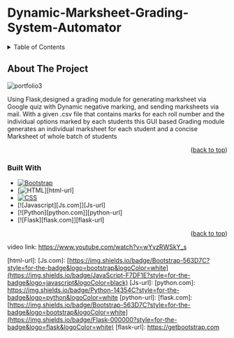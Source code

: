 # Dynamic-Marksheet-Grading-System-Automator
<!-- TABLE OF CONTENTS -->
<details>
  <summary>Table of Contents</summary>
  <ol>
    <li>
      <a href="#about-the-project">About The Project</a>
      <ul>
        <li><a href="#built-with">Built With</a></li>
      </ul>
    </li>
    <li>
      <a href="#getting-started">Getting Started</a>
      <ul>
        <li><a href="#prerequisites">Prerequisites</a></li>
        <li><a href="#run">Run</a></li>
      </ul>
    </li>
    <li><a href="#Output Data Acquired">Output Data Acquired</a></li>
   
  </ol>
</details>

<!-- ABOUT THE PROJECT -->
## About The Project

![portfolio3](https://user-images.githubusercontent.com/85033183/187027874-7b526d1a-02e3-4351-97fc-05e2846fe9b6.png)

Using Flask,designed a grading module for generating marksheet via Google quiz with Dynamic negative marking, and sending marksheets via mail.
With a given .csv file that contains marks for each roll number and the individual options marked by each students  this GUI based Grading module generates
an individual marksheet for each student and a concise Marksheet of whole batch of students 

<p align="right">(<a href="#readme-top">back to top</a>)</p>

### Built With

* [![Bootstrap][Bootstrap.com]][Bootstrap-url]
* [![HTML][html.com]][html-url]
* [![CSS][css.com]][css-url]
* [![Javascript][Js.com]][Js-url]
* [![Python][python.com]][python-url]
* [![Flask][flask.com]][flask-url]


<p align="right">(<a href="#readme-top">back to top</a>)</p>

 
 


 video link: https://www.youtube.com/watch?v=wYvzRWSkY_s



<!-- MARKDOWN LINKS & IMAGES -->
<!-- https://www.markdownguide.org/basic-syntax/#reference-style-links -->
[contributors-shield]: https://img.shields.io/github/contributors/github_username/repo_name.svg?style=for-the-badge
[contributors-url]: https://github.com/github_username/repo_name/graphs/contributors

[Bootstrap.com]: https://img.shields.io/badge/Bootstrap-563D7C?style=for-the-badge&logo=bootstrap&logoColor=white
[Bootstrap-url]: https://getbootstrap.com
[css.com]: [https://img.shields.io/badge/Bootstrap-563D7C?style=for-the-badge&logo=bootstrap&logoColor=white](https://img.shields.io/badge/CSS-239120?&style=for-the-badge&logo=css3&logoColor=white)
[css-url]: https://getbootstrap.com
[html.com]: [https://img.shields.io/badge/Bootstrap-563D7C?style=for-the-badge&logo=bootstrap&logoColor=white](https://img.shields.io/badge/HTML5-E34F26?style=for-the-badge&logo=html5&logoColor=white)
[html-url]:	
[Js.com]: [https://img.shields.io/badge/Bootstrap-563D7C?style=for-the-badge&logo=bootstrap&logoColor=white](https://img.shields.io/badge/JavaScript-F7DF1E?style=for-the-badge&logo=javascript&logoColor=black)
[Js-url]: 
[python.com]: https://img.shields.io/badge/Python-14354C?style=for-the-badge&logo=python&logoColor=white
[python-url]: 
[flask.com]: [https://img.shields.io/badge/Bootstrap-563D7C?style=for-the-badge&logo=bootstrap&logoColor=white](https://img.shields.io/badge/Flask-000000?style=for-the-badge&logo=flask&logoColor=white)
[flask-url]: https://getbootstrap.com





